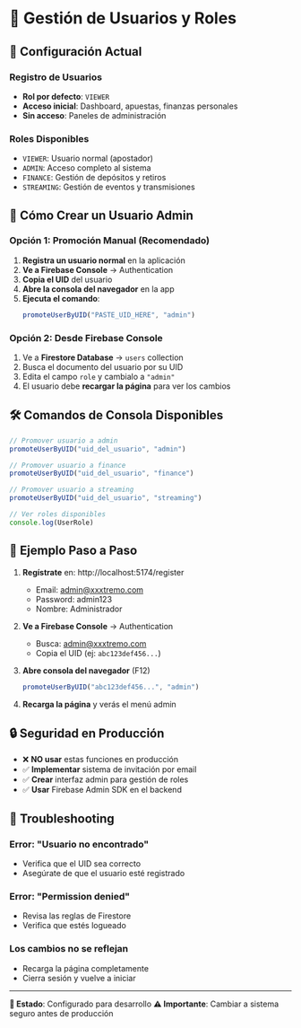 # 👥 Gestión de Usuarios y Roles

## 🔧 Configuración Actual

### Registro de Usuarios
- **Rol por defecto**: `VIEWER` 
- **Acceso inicial**: Dashboard, apuestas, finanzas personales
- **Sin acceso**: Paneles de administración

### Roles Disponibles
- `VIEWER`: Usuario normal (apostador)
- `ADMIN`: Acceso completo al sistema
- `FINANCE`: Gestión de depósitos y retiros
- `STREAMING`: Gestión de eventos y transmisiones

## 🚀 Cómo Crear un Usuario Admin

### Opción 1: Promoción Manual (Recomendado)

1. **Registra un usuario normal** en la aplicación
2. **Ve a Firebase Console** → Authentication
3. **Copia el UID** del usuario
4. **Abre la consola del navegador** en la app
5. **Ejecuta el comando**:
   ```javascript
   promoteUserByUID("PASTE_UID_HERE", "admin")
   ```

### Opción 2: Desde Firebase Console

1. Ve a **Firestore Database** → `users` collection
2. Busca el documento del usuario por su UID
3. Edita el campo `role` y cambialo a `"admin"`
4. El usuario debe **recargar la página** para ver los cambios

## 🛠️ Comandos de Consola Disponibles

```javascript
// Promover usuario a admin
promoteUserByUID("uid_del_usuario", "admin")

// Promover usuario a finance
promoteUserByUID("uid_del_usuario", "finance") 

// Promover usuario a streaming
promoteUserByUID("uid_del_usuario", "streaming")

// Ver roles disponibles
console.log(UserRole)
```

## 📝 Ejemplo Paso a Paso

1. **Regístrate** en: http://localhost:5174/register
   - Email: admin@xxxtremo.com
   - Password: admin123
   - Nombre: Administrador

2. **Ve a Firebase Console** → Authentication
   - Busca: admin@xxxtremo.com
   - Copia el UID (ej: `abc123def456...`)

3. **Abre consola del navegador** (F12)
   ```javascript
   promoteUserByUID("abc123def456...", "admin")
   ```

4. **Recarga la página** y verás el menú admin

## 🔒 Seguridad en Producción

- ❌ **NO usar** estas funciones en producción
- ✅ **Implementar** sistema de invitación por email
- ✅ **Crear** interfaz admin para gestión de roles
- ✅ **Usar** Firebase Admin SDK en el backend

## 🐛 Troubleshooting

### Error: "Usuario no encontrado"
- Verifica que el UID sea correcto
- Asegúrate de que el usuario esté registrado

### Error: "Permission denied"
- Revisa las reglas de Firestore
- Verifica que estés logueado

### Los cambios no se reflejan
- Recarga la página completamente
- Cierra sesión y vuelve a iniciar

---

**🎯 Estado**: Configurado para desarrollo
**⚠️ Importante**: Cambiar a sistema seguro antes de producción

